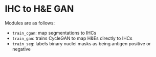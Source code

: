 # IHC to H&E GAN
Modules are as follows:
- `train_cgan`: map segmentations to IHCs
- `train_gan`: trains CycleGAN to map H\&Es directly to IHCs
- `train_seg`: labels binary nuclei masks as being antigen positive or negative
